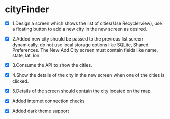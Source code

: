 # cityFinder


- [x] 1.Design a screen which shows the list of cities(Use Recyclerview), use a floating button to add a new city in the new screen as desired.

- [x] 2.Added new city should be passed to the previous list screen dynamically, do not use local storage options like SQLite, Shared Preferences. The New Add City screen must contain fields like name, state, lat, lon.

- [x] 3.Consume the API to show the cities.

- [x] 4.Show the details of the city in the new screen when one of the cities is clicked.

- [x] 5.Details of the screen should contain the city located on the map.

- [x] Added internet connection checks

- [x] Added dark theme support
